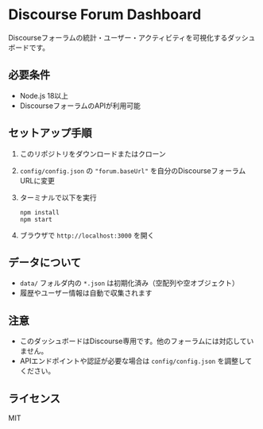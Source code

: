 # Discourse Forum Dashboard

Discourseフォーラムの統計・ユーザー・アクティビティを可視化するダッシュボードです。

## 必要条件

- Node.js 18以上
- DiscourseフォーラムのAPIが利用可能

## セットアップ手順

1. このリポジトリをダウンロードまたはクローン
2. `config/config.json` の `"forum.baseUrl"` を自分のDiscourseフォーラムURLに変更
3. ターミナルで以下を実行

   ```
   npm install
   npm start
   ```

4. ブラウザで `http://localhost:3000` を開く

## データについて

- `data/` フォルダ内の `*.json` は初期化済み（空配列や空オブジェクト）
- 履歴やユーザー情報は自動で収集されます

## 注意

- このダッシュボードはDiscourse専用です。他のフォーラムには対応していません。
- APIエンドポイントや認証が必要な場合は `config/config.json` を調整してください。

## ライセンス

MIT